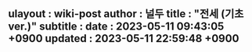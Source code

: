 ulayout  : wiki-post
author  : 널두
title   : "전세 (기초 ver.)"
subtitle : 
date    : 2023-05-11 09:43:05 +0900
updated : 2023-05-11 22:59:48 +0900
---
